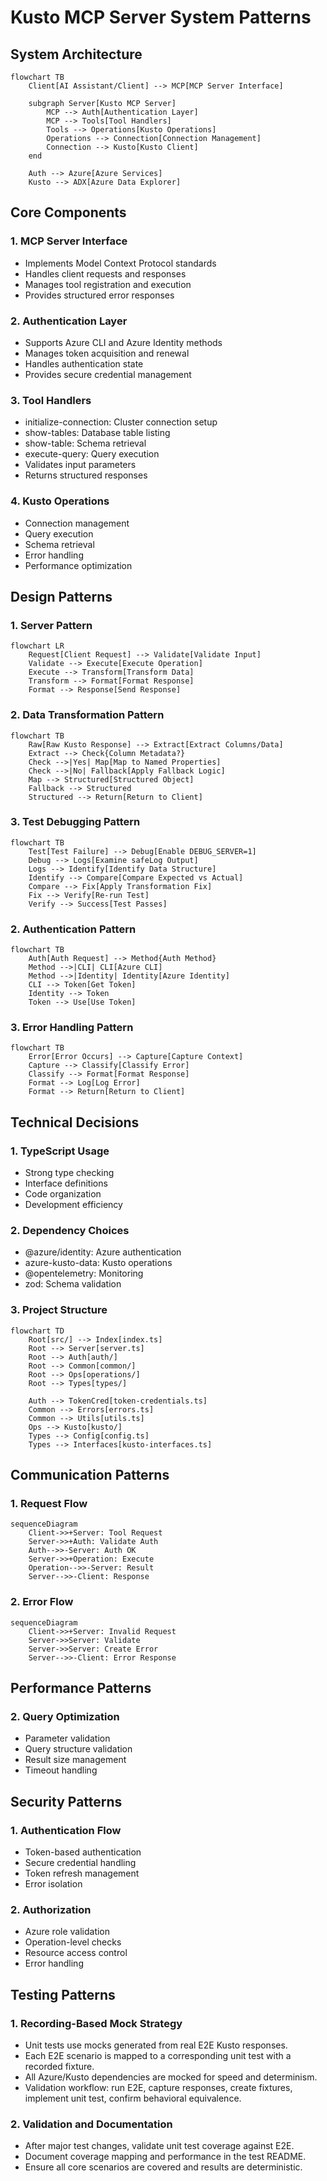 # Kusto MCP Server System Patterns

## System Architecture

```mermaid
flowchart TB
    Client[AI Assistant/Client] --> MCP[MCP Server Interface]
    
    subgraph Server[Kusto MCP Server]
        MCP --> Auth[Authentication Layer]
        MCP --> Tools[Tool Handlers]
        Tools --> Operations[Kusto Operations]
        Operations --> Connection[Connection Management]
        Connection --> Kusto[Kusto Client]
    end
    
    Auth --> Azure[Azure Services]
    Kusto --> ADX[Azure Data Explorer]
```

## Core Components

### 1. MCP Server Interface

- Implements Model Context Protocol standards
- Handles client requests and responses
- Manages tool registration and execution
- Provides structured error responses

### 2. Authentication Layer

- Supports Azure CLI and Azure Identity methods
- Manages token acquisition and renewal
- Handles authentication state
- Provides secure credential management

### 3. Tool Handlers

- initialize-connection: Cluster connection setup
- show-tables: Database table listing
- show-table: Schema retrieval
- execute-query: Query execution
- Validates input parameters
- Returns structured responses

### 4. Kusto Operations

- Connection management
- Query execution
- Schema retrieval
- Error handling
- Performance optimization

## Design Patterns

### 1. Server Pattern

```mermaid
flowchart LR
    Request[Client Request] --> Validate[Validate Input]
    Validate --> Execute[Execute Operation]
    Execute --> Transform[Transform Data]
    Transform --> Format[Format Response]
    Format --> Response[Send Response]
```

### 2. Data Transformation Pattern

```mermaid
flowchart TB
    Raw[Raw Kusto Response] --> Extract[Extract Columns/Data]
    Extract --> Check{Column Metadata?}
    Check -->|Yes| Map[Map to Named Properties]
    Check -->|No| Fallback[Apply Fallback Logic]
    Map --> Structured[Structured Object]
    Fallback --> Structured
    Structured --> Return[Return to Client]
```

### 3. Test Debugging Pattern

```mermaid
flowchart TB
    Test[Test Failure] --> Debug[Enable DEBUG_SERVER=1]
    Debug --> Logs[Examine safeLog Output]
    Logs --> Identify[Identify Data Structure]
    Identify --> Compare[Compare Expected vs Actual]
    Compare --> Fix[Apply Transformation Fix]
    Fix --> Verify[Re-run Test]
    Verify --> Success[Test Passes]
```

### 2. Authentication Pattern

```mermaid
flowchart TB
    Auth[Auth Request] --> Method{Auth Method}
    Method -->|CLI| CLI[Azure CLI]
    Method -->|Identity| Identity[Azure Identity]
    CLI --> Token[Get Token]
    Identity --> Token
    Token --> Use[Use Token]
```

### 3. Error Handling Pattern

```mermaid
flowchart TB
    Error[Error Occurs] --> Capture[Capture Context]
    Capture --> Classify[Classify Error]
    Classify --> Format[Format Response]
    Format --> Log[Log Error]
    Format --> Return[Return to Client]
```

## Technical Decisions

### 1. TypeScript Usage

- Strong type checking
- Interface definitions
- Code organization
- Development efficiency

### 2. Dependency Choices

- @azure/identity: Azure authentication
- azure-kusto-data: Kusto operations
- @opentelemetry: Monitoring
- zod: Schema validation

### 3. Project Structure

```mermaid
flowchart TD
    Root[src/] --> Index[index.ts]
    Root --> Server[server.ts]
    Root --> Auth[auth/]
    Root --> Common[common/]
    Root --> Ops[operations/]
    Root --> Types[types/]
    
    Auth --> TokenCred[token-credentials.ts]
    Common --> Errors[errors.ts]
    Common --> Utils[utils.ts]
    Ops --> Kusto[kusto/]
    Types --> Config[config.ts]
    Types --> Interfaces[kusto-interfaces.ts]
```

## Communication Patterns

### 1. Request Flow

```mermaid
sequenceDiagram
    Client->>+Server: Tool Request
    Server->>+Auth: Validate Auth
    Auth-->>-Server: Auth OK
    Server->>+Operation: Execute
    Operation-->>-Server: Result
    Server-->>-Client: Response
```

### 2. Error Flow

```mermaid
sequenceDiagram
    Client->>+Server: Invalid Request
    Server->>Server: Validate
    Server->>Server: Create Error
    Server-->>-Client: Error Response
```

## Performance Patterns

### 2. Query Optimization

- Parameter validation
- Query structure validation
- Result size management
- Timeout handling

## Security Patterns

### 1. Authentication Flow

- Token-based authentication
- Secure credential handling
- Token refresh management
- Error isolation

### 2. Authorization

- Azure role validation
- Operation-level checks
- Resource access control
- Error handling

## Testing Patterns

### 1. Recording-Based Mock Strategy

- Unit tests use mocks generated from real E2E Kusto responses.
- Each E2E scenario is mapped to a corresponding unit test with a recorded fixture.
- All Azure/Kusto dependencies are mocked for speed and determinism.
- Validation workflow: run E2E, capture responses, create fixtures, implement unit test, confirm behavioral equivalence.

### 2. Validation and Documentation

- After major test changes, validate unit test coverage against E2E.
- Document coverage mapping and performance in the test README.
- Ensure all core scenarios are covered and results are deterministic.
